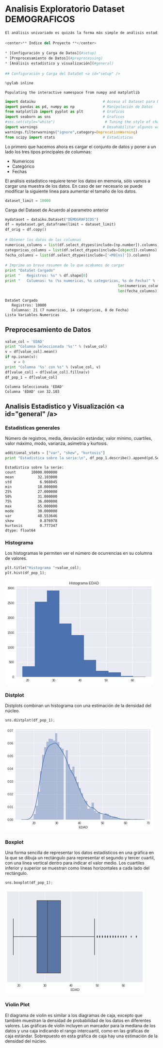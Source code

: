 
# Analisis Exploratorio Dataset DEMOGRAFICOS


```python
El análisis univariado es quizás la forma más simple de análisis estadístico. El hecho clave es que sólo interviene una variable.

<center>** Indice del Proyecto **</center>

* [Configuración y Carga de Datos](#setup)
* [Preprocesamiento de Datos](#preprocessing)
* [Análisis estadístico y visualización](#general)

## Configuración y Carga del DataSet <a id="setup" /> 
```


```python
%pylab inline
```

    Populating the interactive namespace from numpy and matplotlib



```python
import dataiku                               # Acceso al Dataset para Dataiku
import pandas as pd, numpy as np             # Manipulación de Datos
from matplotlib import pyplot as plt         # Graficos 
import seaborn as sns                        # Graficos
#sns.set(style="white")                       # Tuning the style of charts
import warnings                              # Desahabilitar algunos warnings
warnings.filterwarnings("ignore",category=DeprecationWarning)
from scipy import stats                      # Estadisticas
```

Lo primero que hacemos ahora es cargar el conjunto de datos y poner a un lado los tres tipos principales de columnas:

* Numericos
* Categórico
* Fechas

El análisis estadístico requiere tener los datos en memoria, sólo vamos a cargar una muestra de los datos. En caso de ser necesario se puede modificar la siguiente linea para aumentar el tamaño de los datos.


```python
dataset_limit = 10000
```

Carga del Dataset de Acuerdo al parametro anterior


```python
mydataset = dataiku.Dataset("DEMOGRAFICOS")
df = mydataset.get_dataframe(limit = dataset_limit)
df_orig = df.copy()

# Obtener los datos de las columnas
numericas_columns = list(df.select_dtypes(include=[np.number]).columns)
categoricas_columns = list(df.select_dtypes(include=[object]).columns)
fecha_columns = list(df.select_dtypes(include=['<M8[ns]']).columns)

# Imprime un breve resumen de lo que acabamos de cargar
print "DataSet Cargado"
print "   Registros: %s" % df.shape[0]
print "   Columnas: %s (%s numericas, %s categoricas, %s de Fecha)" % (df.shape[1], 
                                                    len(numericas_columns), len(categoricas_columns),
                                                    len(fecha_columns))
```

    DataSet Cargado
       Registros: 10000
       Columnas: 21 (7 numericas, 14 categoricas, 0 de Fecha)
    Lista Variables Numericas


## Preprocesamiento de Datos <a id="preprocessing" />


```python
value_col = 'EDAD'
print "Columna Seleccionada '%s'" % (value_col)
v = df[value_col].mean()
if np.isnan(v):
    v = 0
print "Columna '%s' con %s" % (value_col, v)
df[value_col] = df[value_col].fillna(v)
df_pop_1 = df[value_col]
```

    Columna Seleccionada 'EDAD'
    Columna 'EDAD' con 32.103


## Analisis Estadistico y Visualización <a id="general" /a>

### Estadísticas generales
Número de registros, media, desviación estándar, valor mínimo, cuartiles, valor máximo, modo, varianza, asimetría y kurtosis.


```python
additional_stats = ["var", "skew", "kurtosis"]
print "Estadistica sobre la serie:\n", df_pop_1.describe().append(pd.Series(NaN if df_pop_1.mode().empty else df_pop_1.mode()[0], index=["mode"])).append(pd.Series([df_pop_1.__getattr__(x)() for x in additional_stats], index=additional_stats))
```

    Estadistica sobre la serie:
    count       10000.000000
    mean           32.103000
    std             6.968045
    min            18.000000
    25%            27.000000
    50%            31.000000
    75%            36.000000
    max            65.000000
    mode           30.000000
    var            48.553646
    skew            0.876978
    kurtosis        0.777347
    dtype: float64


### Histograma
Los histogramas le permiten ver el número de ocurrencias en su columna de valores.


```python
plt.title("Histograma "+value_col);
plt.hist(df_pop_1);
```


![png](output_14_0.png)


### Distplot
Distplots combinan un histograma con una estimación de la densidad del núcleo.


```python
sns.distplot(df_pop_1);
```


![png](output_16_0.png)


### Boxplot
Una forma sencilla de representar los datos estadísticos en una gráfica en la que se dibuja un rectángulo para representar el segundo y tercer cuartil, con una línea vertical dentro para indicar el valor medio. Los cuartiles inferior y superior se muestran como líneas horizontales a cada lado del rectángulo.


```python
sns.boxplot(df_pop_1);
```


![png](output_18_0.png)


### Violin Plot
El diagrama de violín es similar a los diagramas de caja, excepto que también muestran la densidad de probabilidad de los datos en diferentes valores. Las gráficas de violín incluyen un marcador para la mediana de los datos y una caja indicando el rango intercuartil, como en las gráficas de caja estándar. Sobrepuesto en esta gráfica de caja hay una estimación de la densidad del núcleo.
